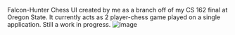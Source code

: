 Falcon-Hunter Chess UI created by me as a branch off of my CS 162 final at Oregon State. It currently acts as 2 player-chess game played on a single application. Still a work in progress.
![image](https://github.com/profile1code/ChessBoard-Falcon-HunterChess/assets/102771910/302dd8ef-ef58-445b-8cd9-455d09a0f258)
